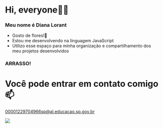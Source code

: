 # Hi, everyone🙆‍♀️
### Meu nome é **Diana** **Lorant**
- Gosto de flores!🌷</br>
- Estou me desenvolvendo na linguagem JavaScript</br>
- Utilizo esse espaço para minha organização e compartilhamento dos meu projetos desenvolvidos</br>
### ARRASSO!
# Você pode entrar em contato comigo 📫
00001229704966sp@al.educacao.sp.gov.br</br>

![](https://media.tenor.com/Kd1AutC90hsAAAAi/pepe-thumbs-up.gif)
